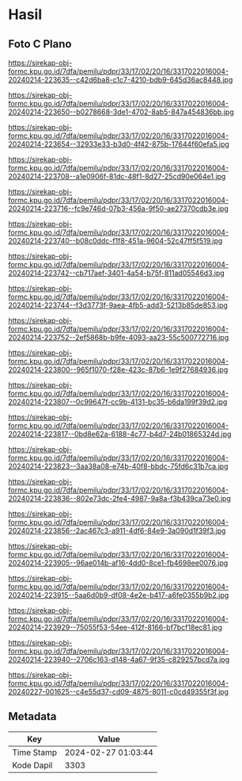 # Hasil

## Foto C Plano

https://sirekap-obj-formc.kpu.go.id/7dfa/pemilu/pdpr/33/17/02/20/16/3317022016004-20240214-223635--c42d6ba8-c1c7-4210-bdb9-645d36ac8448.jpg

https://sirekap-obj-formc.kpu.go.id/7dfa/pemilu/pdpr/33/17/02/20/16/3317022016004-20240214-223650--b0278668-3de1-4702-8ab5-847a454836bb.jpg

https://sirekap-obj-formc.kpu.go.id/7dfa/pemilu/pdpr/33/17/02/20/16/3317022016004-20240214-223654--32933e33-b3d0-4f42-875b-17644f60efa5.jpg

https://sirekap-obj-formc.kpu.go.id/7dfa/pemilu/pdpr/33/17/02/20/16/3317022016004-20240214-223708--a1e0906f-81dc-48f1-8d27-25cd90e064e1.jpg

https://sirekap-obj-formc.kpu.go.id/7dfa/pemilu/pdpr/33/17/02/20/16/3317022016004-20240214-223716--fc9e746d-07b3-456a-9f50-ae27370cdb3e.jpg

https://sirekap-obj-formc.kpu.go.id/7dfa/pemilu/pdpr/33/17/02/20/16/3317022016004-20240214-223740--b08c0ddc-f1f8-451a-9604-52c47ff5f519.jpg

https://sirekap-obj-formc.kpu.go.id/7dfa/pemilu/pdpr/33/17/02/20/16/3317022016004-20240214-223742--cb717aef-3401-4a54-b75f-811ad05546d3.jpg

https://sirekap-obj-formc.kpu.go.id/7dfa/pemilu/pdpr/33/17/02/20/16/3317022016004-20240214-223744--f3d3773f-9aea-4fb5-add3-5213b85de853.jpg

https://sirekap-obj-formc.kpu.go.id/7dfa/pemilu/pdpr/33/17/02/20/16/3317022016004-20240214-223752--2ef5868b-b9fe-4093-aa23-55c500772716.jpg

https://sirekap-obj-formc.kpu.go.id/7dfa/pemilu/pdpr/33/17/02/20/16/3317022016004-20240214-223800--965f1070-f28e-423c-87b6-1e9f27684936.jpg

https://sirekap-obj-formc.kpu.go.id/7dfa/pemilu/pdpr/33/17/02/20/16/3317022016004-20240214-223807--0c99647f-cc9b-4131-bc35-b6da199f39d2.jpg

https://sirekap-obj-formc.kpu.go.id/7dfa/pemilu/pdpr/33/17/02/20/16/3317022016004-20240214-223817--0bd8e62a-6188-4c77-b4d7-24b01865324d.jpg

https://sirekap-obj-formc.kpu.go.id/7dfa/pemilu/pdpr/33/17/02/20/16/3317022016004-20240214-223823--3aa38a08-e74b-40f8-bbdc-75fd6c31b7ca.jpg

https://sirekap-obj-formc.kpu.go.id/7dfa/pemilu/pdpr/33/17/02/20/16/3317022016004-20240214-223836--802e73dc-2fe4-4987-9a8a-f3b439ca73e0.jpg

https://sirekap-obj-formc.kpu.go.id/7dfa/pemilu/pdpr/33/17/02/20/16/3317022016004-20240214-223856--2ac467c3-a911-4df6-84e9-3a090d1f39f3.jpg

https://sirekap-obj-formc.kpu.go.id/7dfa/pemilu/pdpr/33/17/02/20/16/3317022016004-20240214-223905--96ae014b-af16-4dd0-8ce1-fb4698ee0076.jpg

https://sirekap-obj-formc.kpu.go.id/7dfa/pemilu/pdpr/33/17/02/20/16/3317022016004-20240214-223915--5aa6d0b9-df08-4e2e-b417-a6fe0355b9b2.jpg

https://sirekap-obj-formc.kpu.go.id/7dfa/pemilu/pdpr/33/17/02/20/16/3317022016004-20240214-223929--75055f53-54ee-412f-8166-bf7bcf18ec81.jpg

https://sirekap-obj-formc.kpu.go.id/7dfa/pemilu/pdpr/33/17/02/20/16/3317022016004-20240214-223940--2706c163-d148-4a67-9f35-c829257bcd7a.jpg

https://sirekap-obj-formc.kpu.go.id/7dfa/pemilu/pdpr/33/17/02/20/16/3317022016004-20240227-001625--c4e55d37-cd09-4875-8011-c0cd49355f3f.jpg


## Metadata

| Key        | Value               |
| ---------- | ------------------- |
| Time Stamp | 2024-02-27 01:03:44 |
| Kode Dapil | 3303                |



